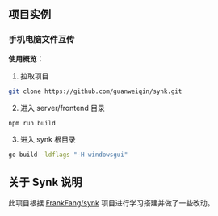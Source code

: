 ## 项目实例

### 手机电脑文件互传

**使用概览：**

1. 拉取项目
```bash
git clone https://github.com/guanweiqin/synk.git
```

2. 进入 server/frontend 目录
```bash
npm run build
```

3. 进入 synk 根目录
```bash
go build -ldflags "-H windowsgui"
```

## 关于 Synk 说明

此项目根据 [FrankFang/synk](https://github.com/FrankFang/synk) 项目进行学习搭建并做了一些改动。
